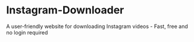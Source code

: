 # Instagram-Downloader
A user-friendly website for downloading Instagram videos - Fast, free and no login required
